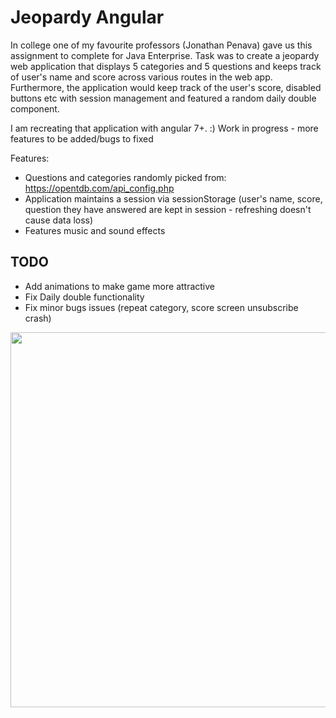 # Jeopardy Angular

In college one of my favourite professors (Jonathan Penava) gave us this assignment to complete for Java Enterprise.  Task was to create a jeopardy web application that displays 5 categories and 5 questions and keeps track of user's name and score across various routes in the web app.  Furthermore, the application would keep track of the user's score, disabled buttons etc with session management and featured a random daily double component.  

I am recreating that application with angular 7+.  :)  Work in progress - more features to be added/bugs to fixed

Features: 
* Questions and categories randomly picked from: https://opentdb.com/api_config.php
* Application maintains a session via sessionStorage (user's name, score, question they have answered are kept in session - refreshing doesn't cause data loss)
* Features music and sound effects



## TODO
* Add animations to make game more attractive
* Fix Daily double functionality
* Fix minor bugs issues (repeat category, score screen unsubscribe crash)

<img src="jeopardyGif2.gif?raw=true" width="600px">
